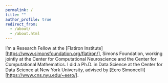 ```yaml
---
permalink: /
title: ""
author_profile: true
redirect_from:
  - /about/
  - /about.html
---
```

 
I’m a Research Fellow at the [Flatiron Institute][https://www.simonsfoundation.org/flatiron/], Simons Foundation, working jointly at the Center for Computational Neuroscience and the Center for Computational Mathematics. I did a Ph.D. in Data Science at the Center for Data Science at New York University, advised by [Eero Simoncelli][https://www.cns.nyu.edu/~eero/]. 
